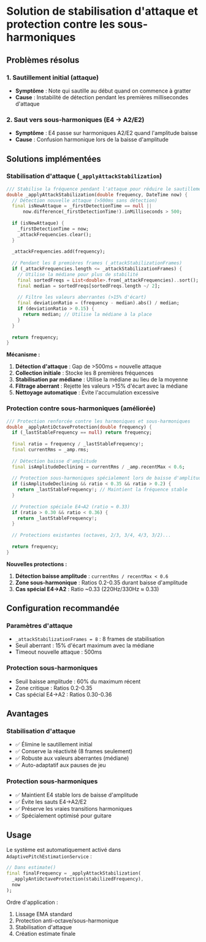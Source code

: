 # Solution de stabilisation d'attaque et protection contre les sous-harmoniques

## Problèmes résolus

### 1. Sautillement initial (attaque)
- **Symptôme** : Note qui sautille au début quand on commence à gratter
- **Cause** : Instabilité de détection pendant les premières millisecondes d'attaque

### 2. Saut vers sous-harmoniques (E4 → A2/E2)
- **Symptôme** : E4 passe sur harmoniques A2/E2 quand l'amplitude baisse
- **Cause** : Confusion harmonique lors de la baisse d'amplitude

## Solutions implémentées

### Stabilisation d'attaque (`_applyAttackStabilization`)

```dart
/// Stabilise la fréquence pendant l'attaque pour réduire le sautillement
double _applyAttackStabilization(double frequency, DateTime now) {
  // Détection nouvelle attaque (>500ms sans détection)
  final isNewAttaque = _firstDetectionTime == null || 
      now.difference(_firstDetectionTime!).inMilliseconds > 500;
  
  if (isNewAttaque) {
    _firstDetectionTime = now;
    _attackFrequencies.clear();
  }
  
  _attackFrequencies.add(frequency);
  
  // Pendant les 8 premières frames (_attackStabilizationFrames)
  if (_attackFrequencies.length <= _attackStabilizationFrames) {
    // Utilise la médiane pour plus de stabilité
    final sortedFreqs = List<double>.from(_attackFrequencies)..sort();
    final median = sortedFreqs[sortedFreqs.length ~/ 2];
    
    // Filtre les valeurs aberrantes (>15% d'écart)
    final deviationRatio = (frequency - median).abs() / median;
    if (deviationRatio > 0.15) {
      return median; // Utilise la médiane à la place
    }
  }
  
  return frequency;
}
```

**Mécanisme :**
1. **Détection d'attaque** : Gap de >500ms = nouvelle attaque
2. **Collection initiale** : Stocke les 8 premières fréquences
3. **Stabilisation par médiane** : Utilise la médiane au lieu de la moyenne
4. **Filtrage aberrant** : Rejette les valeurs >15% d'écart avec la médiane
5. **Nettoyage automatique** : Évite l'accumulation excessive

### Protection contre sous-harmoniques (améliorée)

```dart
/// Protection renforcée contre les harmoniques et sous-harmoniques
double _applyAntiOctaveProtection(double frequency) {
  if (_lastStableFrequency == null) return frequency;
  
  final ratio = frequency / _lastStableFrequency!;
  final currentRms = _amp.rms;
  
  // Détection baisse d'amplitude
  final isAmplitudeDeclining = currentRms / _amp.recentMax < 0.6;
  
  // Protection sous-harmoniques spécialement lors de baisse d'amplitude
  if (isAmplitudeDeclining && ratio < 0.35 && ratio > 0.2) {
    return _lastStableFrequency!; // Maintient la fréquence stable
  }
  
  // Protection spéciale E4→A2 (ratio ≈ 0.33)
  if (ratio > 0.30 && ratio < 0.36) {
    return _lastStableFrequency!;
  }
  
  // Protections existantes (octaves, 2/3, 3/4, 4/3, 3/2)...
  
  return frequency;
}
```

**Nouvelles protections :**
1. **Détection baisse amplitude** : `currentRms / recentMax < 0.6`
2. **Zone sous-harmonique** : Ratios 0.2-0.35 durant baisse d'amplitude
3. **Cas spécial E4→A2** : Ratio ~0.33 (220Hz/330Hz ≈ 0.33)

## Configuration recommandée

### Paramètres d'attaque
- `_attackStabilizationFrames = 8` : 8 frames de stabilisation
- Seuil aberrant : 15% d'écart maximum avec la médiane
- Timeout nouvelle attaque : 500ms

### Protection sous-harmoniques
- Seuil baisse amplitude : 60% du maximum récent
- Zone critique : Ratios 0.2-0.35
- Cas spécial E4→A2 : Ratios 0.30-0.36

## Avantages

### Stabilisation d'attaque
- ✅ Élimine le sautillement initial
- ✅ Conserve la réactivité (8 frames seulement)
- ✅ Robuste aux valeurs aberrantes (médiane)
- ✅ Auto-adaptatif aux pauses de jeu

### Protection sous-harmoniques
- ✅ Maintient E4 stable lors de baisse d'amplitude
- ✅ Évite les sauts E4→A2/E2
- ✅ Préserve les vraies transitions harmoniques
- ✅ Spécialement optimisé pour guitare

## Usage

Le système est automatiquement activé dans `AdaptivePitchEstimationService` :

```dart
// Dans estimate()
final finalFrequency = _applyAttackStabilization(
  _applyAntiOctaveProtection(stabilizedFrequency), 
  now
);
```

Ordre d'application :
1. Lissage EMA standard
2. Protection anti-octave/sous-harmonique
3. Stabilisation d'attaque
4. Création estimate finale